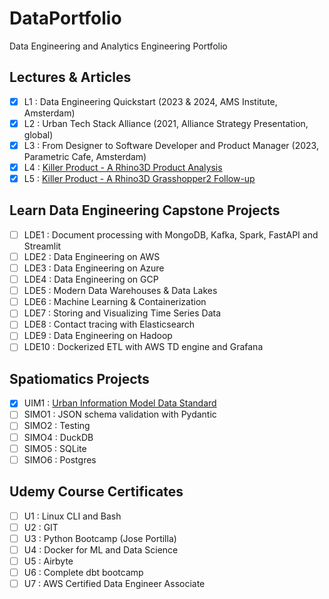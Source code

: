 # DataPortfolio
Data Engineering and Analytics Engineering Portfolio

## Lectures & Articles
- [x] L1 : Data Engineering Quickstart (2023 & 2024, AMS Institute, Amsterdam)
- [x] L2 : Urban Tech Stack Alliance (2021, Alliance Strategy Presentation, global)
- [x] L3 : From Designer to Software Developer and Product Manager (2023, Parametric Cafe, Amsterdam)
- [x] L4 : [Killer Product - A Rhino3D Product Analysis](https://medium.com/@DarrelRonald/killer-product-a-rhino3d-product-analysis-2f90ebfd9465)
- [x] L5 : [Killer Product - A Rhino3D Grasshopper2 Follow-up](https://medium.com/spatiomatics/killer-product-a-rhino3d-grasshopper2-follow-up-19633e52557f)

## Learn Data Engineering Capstone Projects
- [ ] LDE1 : Document processing with MongoDB, Kafka, Spark, FastAPI and Streamlit
- [ ] LDE2 : Data Engineering on AWS
- [ ] LDE3 : Data Engineering on Azure
- [ ] LDE4 : Data Engineering on GCP
- [ ] LDE5 : Modern Data Warehouses & Data Lakes
- [ ] LDE6 : Machine Learning & Containerization
- [ ] LDE7 : Storing and Visualizing Time Series Data
- [ ] LDE8 : Contact tracing with Elasticsearch
- [ ] LDE9 : Data Engineering on Hadoop
- [ ] LDE10 : Dockerized ETL with AWS TD engine and Grafana

## Spatiomatics Projects
- [x] UIM1 : [Urban Information Model Data Standard](https://spatiomatics.notion.site/UIM-Schema-v2-0-0-d05484499ff84ae89b83eb5ac77a0668)
- [ ] SIMO1 : JSON schema validation with Pydantic
- [ ] SIMO2 : Testing
- [ ] SIMO4 : DuckDB
- [ ] SIMO5 : SQLite
- [ ] SIMO6 : Postgres

## Udemy Course Certificates
- [ ] U1 : Linux CLI and Bash
- [ ] U2 : GIT
- [ ] U3 : Python Bootcamp (Jose Portilla)
- [ ] U4 : Docker for ML and Data Science
- [ ] U5 : Airbyte
- [ ] U6 : Complete dbt bootcamp
- [ ] U7 : AWS Certified Data Engineer Associate
